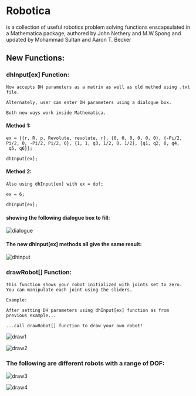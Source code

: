 # **Robotica** 
is a collection of useful robotics problem solving functions enscapsulated in a Mathematica package,
authored by John Nethery and M.W.Spong and updated by Mohammad Sultan and Aaron T. Becker

## **New Functions:**

### **dhInput[ex] Function:**

    Now accepts DH parameters as a matrix as well as old method using .txt file.
  
    Alternately, user can enter DH parameters using a dialogue box.
  
    Both new ways work inside Mathematica.
    
   #### **Method 1:**
    
    
    ex = {{r, R, p, Revolute, revolute, r}, {0, 0, 0, 0, 0, 0}, {-Pi/2, 
    Pi/2, 0, -Pi/2, Pi/2, 0}, {1, 1, q3, 1/2, 0, 1/2}, {q1, q2, 0, q4,
     q5, q6}}; 
     
    dhInput[ex];
    
   #### **Method 2:**
    
    Also using dhInput[ex] with ex = dof;   
    
    ex = 6;
    
    dhInput[ex];
    
#### **showing the following dialogue box to fill:**
![dialogue](https://cloud.githubusercontent.com/assets/25996170/24841733/35e7b270-1d50-11e7-938c-9d52dbf48f57.JPG)    
    
#### **The new dhInput[ex] methods all give the same result:**
 ![dhinput](https://cloud.githubusercontent.com/assets/25996170/24841516/25c48dd6-1d4c-11e7-94be-e2e69a122337.JPG)

### **drawRobot[] Function:**

    this function shows your robot initialized with joints set to zero. 
    You can manipulate each joint using the sliders.
    
    Example:
    
    After setting DH parameters using dhInput[ex] function as from previous example...
  
    ...call drawRobot[] function to draw your own robot!

   ![draw1](https://cloud.githubusercontent.com/assets/25996170/24841896/79f4f604-1d54-11e7-8ddb-e1da27fc5f66.JPG)
     
   ![draw2](https://cloud.githubusercontent.com/assets/25996170/24841927/0773788e-1d55-11e7-947b-91f02e18c004.JPG)

### **The following are different robots with a range of DOF:**
    
   ![draw3](https://cloud.githubusercontent.com/assets/25996170/24842020/945a2e90-1d56-11e7-9c04-669742d608d9.JPG)
   
   ![draw4](https://cloud.githubusercontent.com/assets/25996170/24842047/01f2d1a0-1d57-11e7-97e6-b0a1c0c8702b.JPG)
